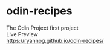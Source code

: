 # odin-recipes
The Odin Project first project
<br>Live Preview
<br>https://ryannog.github.io/odin-recipes/
